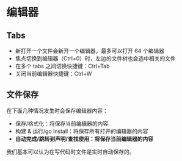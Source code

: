 # 编辑器

## Tabs
* 新打开一个文件会新开一个编辑器，最多可以打开 64 个编辑器
* 焦点切换到编辑器（Ctrl+0）时，左边的文件树也会选中相关的文件
* 在多个 tabs 之间切换快捷键：Ctrl+Tab
* 关闭当前编辑器快捷键：Ctrl+W

## 文件保存
在下面几种情况发生时会保存编辑器内容：

* 保存/格式化：将保存当前编辑器的内容
* 构建 & 运行/go install：将保存所有打开的编辑器的内容
* **自动完成/跳转到声明/查找使用：将保存当前编辑器的内容**

我们基本可以认为在写代码时文件是实时自动保存的。
